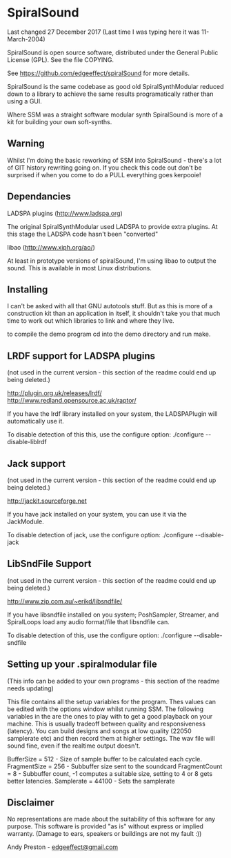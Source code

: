 SpiralSound
===========

Last changed 27 December 2017
(Last time I was typing here it was 11-March-2004)

SpiralSound is open source software, distributed under the General
Public License (GPL). See the file COPYING.

See https://github.com/edgeeffect/spiralSound for more details.

SpiralSound is the same codebase as good old SpiralSynthModular reduced down
to a library to achieve the same results programatically rather than using a
GUI.

Where SSM was a straight software modular synth SpiralSound is more of a kit
for building your own soft-synths.

Warning
-------

Whilst I'm doing the basic reworking of SSM into SpiralSound - there's a lot
of GIT history rewriting going on. If you check this code out don't be surprised
if when you come to do a PULL everything goes kerpooie!


Dependancies
------------

LADSPA plugins  (http://www.ladspa.org)

The original SpiralSynthModular used LADSPA to provide extra plugins.
At this stage the LADSPA code hasn't been "converted"

libao (http://www.xiph.org/ao/)

At least in prototype versions of spiralSound, I'm using libao to output
the sound. This is available in most Linux distributions.

Installing
----------

I can't be asked with all that GNU autotools stuff.
But as this is more of a construction kit than an application in itself,
it shouldn't take you that much time to work out which libraries to link
and where they live.

to compile the demo program cd into the demo directory and run make.

LRDF support for LADSPA plugins
-------------------------------

(not used in the current version - this section of the readme could end
up being deleted.)

http://plugin.org.uk/releases/lrdf/
http://www.redland.opensource.ac.uk/raptor/

If you have the lrdf library installed on your system,
the LADSPAPlugin will automatically use it.

To disable detection of this this, use the configure option:
./configure --disable-liblrdf

Jack support
------------

(not used in the current version - this section of the readme could end
up being deleted.)

http://jackit.sourceforge.net

If you have jack installed on your system, you can use it via the
JackModule.

To disable detection of jack, use the configure option:
./configure --disable-jack

LibSndFile Support
------------------

(not used in the current version - this section of the readme could end
up being deleted.)

http://www.zip.com.au/~erikd/libsndfile/

If you have libsndfile installed on you system; PoshSampler, Streamer,
and SpiralLoops load any audio format/file that libsndfile can.

To disable detection of this, use the configure option:
./configure --disable-sndfile


Setting up your .spiralmodular file
-----------------------------------

(This info can be added to your own programs - this section of the readme needs
updating)

This file contains all the setup variables for the program. Thes values can be
edited with the options window whilst running SSM.
The following variables in the are the ones to play with to get a good playback
on your machine. This is usually tradeoff between quality and responsiveness
(latency). You can build designs and songs at low quality (22050 samplerate etc)
and then record them at higher settings. The wav file will sound fine, even if
the realtime output doesn't.

BufferSize        = 512         - Size of sample buffer to be calculated each cycle.
FragmentSize      = 256         - Subbuffer size sent to the soundcard
FragmentCount     = 8           - Subbuffer count, -1 computes a suitable size,
                                  setting to 4 or 8 gets better latencies.
Samplerate        = 44100       - Sets the samplerate


Disclaimer
----------

No representations are made about the suitability of this software for any
purpose. This software is provided "as is" without express or implied warranty.
(Damage to ears, speakers or buildings are not my fault :))

Andy Preston - edgeeffect@gmail.com
